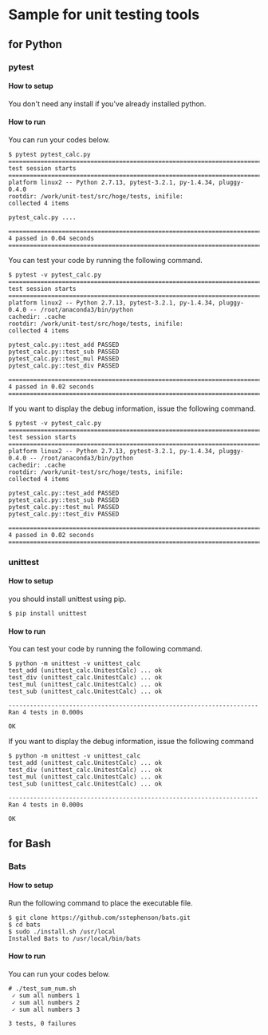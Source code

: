 # Sample for unit testing tools

## for Python

### pytest
#### How to setup

You don't need any install if you've already installed python.

#### How to run

You can run your codes below.

```
$ pytest pytest_calc.py 
========================================================================= test session starts ==========================================================================
platform linux2 -- Python 2.7.13, pytest-3.2.1, py-1.4.34, pluggy-0.4.0
rootdir: /work/unit-test/src/hoge/tests, inifile:
collected 4 items                                                                                                                                                       

pytest_calc.py ....

======================================================================= 4 passed in 0.04 seconds =======================================================================
```

You can test your code by running the following command.

```
$ pytest -v pytest_calc.py 
========================================================================= test session starts ==========================================================================
platform linux2 -- Python 2.7.13, pytest-3.2.1, py-1.4.34, pluggy-0.4.0 -- /root/anaconda3/bin/python
cachedir: .cache
rootdir: /work/unit-test/src/hoge/tests, inifile:
collected 4 items                                                                                                                                                       

pytest_calc.py::test_add PASSED
pytest_calc.py::test_sub PASSED
pytest_calc.py::test_mul PASSED
pytest_calc.py::test_div PASSED

======================================================================= 4 passed in 0.02 seconds =======================================================================
```

If you want to display the debug information, issue the following command.

```
$ pytest -v pytest_calc.py 
========================================================================= test session starts ==========================================================================
platform linux2 -- Python 2.7.13, pytest-3.2.1, py-1.4.34, pluggy-0.4.0 -- /root/anaconda3/bin/python
cachedir: .cache
rootdir: /work/unit-test/src/hoge/tests, inifile:
collected 4 items                                                                                                                                                       

pytest_calc.py::test_add PASSED
pytest_calc.py::test_sub PASSED
pytest_calc.py::test_mul PASSED
pytest_calc.py::test_div PASSED

======================================================================= 4 passed in 0.02 seconds =======================================================================
```

### unittest
#### How to setup
you should install unittest using pip.

```
$ pip install unittest
```


#### How to run

You can test your code by running the following command.

```
$ python -m unittest -v unittest_calc
test_add (unittest_calc.UnitestCalc) ... ok
test_div (unittest_calc.UnitestCalc) ... ok
test_mul (unittest_calc.UnitestCalc) ... ok
test_sub (unittest_calc.UnitestCalc) ... ok

----------------------------------------------------------------------
Ran 4 tests in 0.000s

OK
```

If you want to display the debug information, issue the following command

```
$ python -m unittest -v unittest_calc
test_add (unittest_calc.UnitestCalc) ... ok
test_div (unittest_calc.UnitestCalc) ... ok
test_mul (unittest_calc.UnitestCalc) ... ok
test_sub (unittest_calc.UnitestCalc) ... ok

----------------------------------------------------------------------
Ran 4 tests in 0.000s

OK
```

## for Bash
### Bats
#### How to setup

Run the following command to place the executable file.

```
$ git clone https://github.com/sstephenson/bats.git
$ cd bats
$ sudo ./install.sh /usr/local
Installed Bats to /usr/local/bin/bats
```

#### How to run

You can run your codes below.

```
# ./test_sum_num.sh 
 ✓ sum all numbers 1
 ✓ sum all numbers 2
 ✓ sum all numbers 3

3 tests, 0 failures
```

